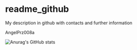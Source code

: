 # readme_github
My description in github with contacts and further information


AngelPrz008a

![Anurag's GitHub stats](https://github-readme-stats.vercel.app/api?username=AngelPrz008a&show_icons=true&theme=chartreuse-dark&hide=contribs)
